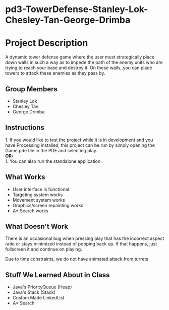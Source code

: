 pd3-TowerDefense-Stanley-Lok-Chesley-Tan-George-Drimba
==================================
<h1>Project Description</h1>
A dynamic tower defense game where the user must strategically place down walls in such a way as to impede the path of the enemy units who are trying to reach your base and destroy it.  On these walls, you can place towers to attack these enemies as they pass by.  
<h2>Group Members</h2>
<ul>
  <li>Stanley Lok</li>
  <li>Chesley Tan</li>
  <li>George Drimba</li>
</ul>
<h2>Instructions</h2>
<span>1. If you would like to test the project while it is in development and you have Processing installed, this project can be run by simply opening the Game.pde file in the PDE and selecting play.</span><br>
<b>OR:</b><br>
<span>1. You can also run the standalone application.</span>
<h2>What Works</h2>
<ul>
    <li>User interface is functional</li>
    <li>Targeting system works</li>
    <li>Movement system works</li>
    <li>Graphics/screen repainting works</li>
    <li>A* Search works</li>
</ul>
<h2>What Doesn't Work</h2>
There is an occasional bug when pressing play that has the incorrect aspect ratio or stays minimized instead of popping back up.  If that happens, just fullscreen it and continue on playing.

Due to time constraints, we do not have animated attack from turrets
<h2>Stuff We Learned About in Class</h2>
<ul>
  <li>Java's PriorityQueue (Heap)</li>
  <li>Java's Stack (Stack) </li>
  <li>Custom Made LinkedList</li>
  <li>A* Search</li>
</ul>
